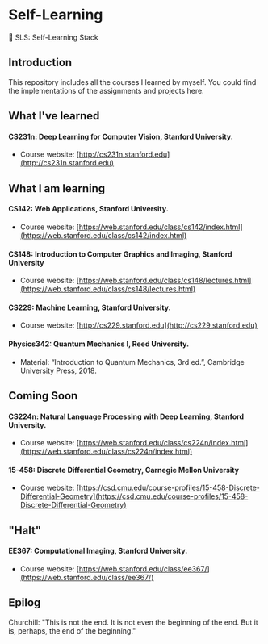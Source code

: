 # Self-Learning
🤔 SLS: Self-Learning Stack

## Introduction

This repository includes all the courses I learned by myself. You could find the implementations of the assignments and projects here.

## What I've learned

#### CS231n: Deep Learning for Computer Vision, Stanford University.

- Course website: [http://cs231n.stanford.edu](http://cs231n.stanford.edu)

## What I am learning

#### CS142: Web Applications, Stanford University.

- Course website: [https://web.stanford.edu/class/cs142/index.html](https://web.stanford.edu/class/cs142/index.html)

#### CS148: Introduction to Computer Graphics and Imaging, Stanford University

- Course website: [https://web.stanford.edu/class/cs148/lectures.html](https://web.stanford.edu/class/cs148/lectures.html)

#### CS229: Machine Learning, Stanford University.

- Course website: [http://cs229.stanford.edu](http://cs229.stanford.edu)

#### Physics342: Quantum Mechanics I, Reed University.

- Material: “Introduction to Quantum Mechanics, 3rd ed.”, Cambridge University Press, 2018.

## Coming Soon

#### CS224n: Natural Language Processing with Deep Learning, Stanford University.

- Course website: [https://web.stanford.edu/class/cs224n/index.html](https://web.stanford.edu/class/cs224n/index.html)

#### 15-458: Discrete Differential Geometry, Carnegie Mellon University

- Course website: [https://csd.cmu.edu/course-profiles/15-458-Discrete-Differential-Geometry](https://csd.cmu.edu/course-profiles/15-458-Discrete-Differential-Geometry)

## "Halt"

#### EE367: Computational Imaging, Stanford University.

- Course website: [https://web.stanford.edu/class/ee367/](https://web.stanford.edu/class/ee367/)

## Epilog

Churchill: "This is not the end. It is not even the beginning of the end. But it is, perhaps, the end of the beginning."
